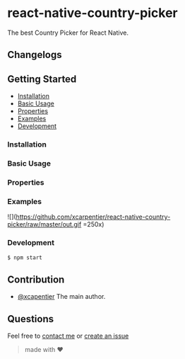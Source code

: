 # react-native-country-picker

The best Country Picker for React Native.

## Changelogs

## Getting Started
- [Installation](#installation)
- [Basic Usage](#basic-usage)
- [Properties](#properties)
- [Examples](#examples)
- [Development](#development)

### Installation

### Basic Usage

### Properties

### Examples

![](https://github.com/xcarpentier/react-native-country-picker/raw/master/out.gif =250x)


### Development

```bash
$ npm start
```

## Contribution

- [@xcapentier](mailto:contact@xaviercarpentier.com) The main author.

## Questions

Feel free to [contact me](mailto:contact@xaviercarpentier.com) or [create an issue](https://github.com/leecade/react-native-swiper/issues/new)

> made with ♥
